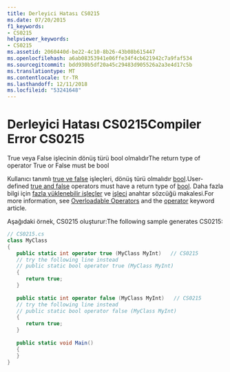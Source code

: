 ```yaml
---
title: Derleyici Hatası CS0215
ms.date: 07/20/2015
f1_keywords:
- CS0215
helpviewer_keywords:
- CS0215
ms.assetid: 2060440d-be22-4c10-8b26-43b08b615447
ms.openlocfilehash: a6ab08353941e06ffe34f4cb621942c7a9faf534
ms.sourcegitcommit: bdd930b5df20a45c29483d905526a2a3e4d17c5b
ms.translationtype: MT
ms.contentlocale: tr-TR
ms.lasthandoff: 12/11/2018
ms.locfileid: "53241648"
---
```

# <a name="compiler-error-cs0215"></a><span data-ttu-id="efef1-102">Derleyici Hatası CS0215</span><span class="sxs-lookup"><span data-stu-id="efef1-102">Compiler Error CS0215</span></span>
<span data-ttu-id="efef1-103">True veya False işlecinin dönüş türü bool olmalıdır</span><span class="sxs-lookup"><span data-stu-id="efef1-103">The return type of operator True or False must be bool</span></span>  
  
 <span data-ttu-id="efef1-104">Kullanıcı tanımlı [true ve false](../language-reference/keywords/true-false-operators.md) işleçleri, dönüş türü olmalıdır [bool](../language-reference/keywords/bool.md).</span><span class="sxs-lookup"><span data-stu-id="efef1-104">User-defined [true and false](../language-reference/keywords/true-false-operators.md) operators must have a return type of [bool](../language-reference/keywords/bool.md).</span></span> <span data-ttu-id="efef1-105">Daha fazla bilgi için [fazla yüklenebilir işleçler](../programming-guide/statements-expressions-operators/overloadable-operators.md) ve [işleci](../language-reference/keywords/operator.md) anahtar sözcüğü makalesi.</span><span class="sxs-lookup"><span data-stu-id="efef1-105">For more information, see [Overloadable Operators](../programming-guide/statements-expressions-operators/overloadable-operators.md) and the [operator](../language-reference/keywords/operator.md) keyword article.</span></span>  
  
 <span data-ttu-id="efef1-106">Aşağıdaki örnek, CS0215 oluşturur:</span><span class="sxs-lookup"><span data-stu-id="efef1-106">The following sample generates CS0215:</span></span>  
  
```csharp  
// CS0215.cs  
class MyClass  
{  
   public static int operator true (MyClass MyInt)   // CS0215  
   // try the following line instead  
   // public static bool operator true (MyClass MyInt)  
   {  
      return true;  
   }  
  
   public static int operator false (MyClass MyInt)   // CS0215  
   // try the following line instead  
   // public static bool operator false (MyClass MyInt)  
   {  
      return true;  
   }  
  
   public static void Main()  
   {  
   }  
}  
```
